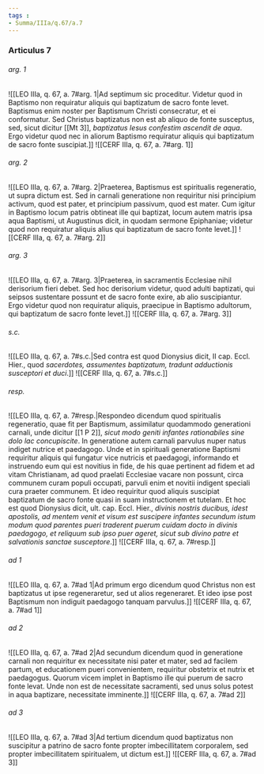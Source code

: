 ```yaml
---
tags : 
- Summa/IIIa/q.67/a.7
---
```


### Articulus 7

###### arg. 1
![[LEO IIIa, q. 67, a. 7#arg. 1|Ad septimum sic proceditur. Videtur quod in Baptismo non requiratur aliquis qui baptizatum de sacro fonte levet. Baptismus enim noster per Baptismum Christi consecratur, et ei conformatur. Sed Christus baptizatus non est ab aliquo de fonte susceptus, sed, sicut dicitur [[Mt 3]], *baptizatus Iesus confestim ascendit de aqua*. Ergo videtur quod nec in aliorum Baptismo requiratur aliquis qui baptizatum de sacro fonte suscipiat.]]
![[CERF IIIa, q. 67, a. 7#arg. 1]]

###### arg. 2
![[LEO IIIa, q. 67, a. 7#arg. 2|Praeterea, Baptismus est spiritualis regeneratio, ut supra dictum est. Sed in carnali generatione non requiritur nisi principium activum, quod est pater, et principium passivum, quod est mater. Cum igitur in Baptismo locum patris obtineat ille qui baptizat, locum autem matris ipsa aqua Baptismi, ut Augustinus dicit, in quodam sermone Epiphaniae; videtur quod non requiratur aliquis alius qui baptizatum de sacro fonte levet.]]
![[CERF IIIa, q. 67, a. 7#arg. 2]]

###### arg. 3
![[LEO IIIa, q. 67, a. 7#arg. 3|Praeterea, in sacramentis Ecclesiae nihil derisorium fieri debet. Sed hoc derisorium videtur, quod adulti baptizati, qui seipsos sustentare possunt et de sacro fonte exire, ab alio suscipiantur. Ergo videtur quod non requiratur aliquis, praecipue in Baptismo adultorum, qui baptizatum de sacro fonte levet.]]
![[CERF IIIa, q. 67, a. 7#arg. 3]]

###### s.c.
![[LEO IIIa, q. 67, a. 7#s.c.|Sed contra est quod Dionysius dicit, II cap. Eccl. Hier., quod *sacerdotes, assumentes baptizatum, tradunt adductionis susceptori et duci*.]]
![[CERF IIIa, q. 67, a. 7#s.c.]]

###### resp.
![[LEO IIIa, q. 67, a. 7#resp.|Respondeo dicendum quod spiritualis regeneratio, quae fit per Baptismum, assimilatur quodammodo generationi carnali, unde dicitur [[1 P 2]], *sicut modo geniti infantes rationabiles sine dolo lac concupiscite*. In generatione autem carnali parvulus nuper natus indiget nutrice et paedagogo. Unde et in spirituali generatione Baptismi requiritur aliquis qui fungatur vice nutricis et paedagogi, informando et instruendo eum qui est novitius in fide, de his quae pertinent ad fidem et ad vitam Christianam, ad quod praelati Ecclesiae vacare non possunt, circa communem curam populi occupati, parvuli enim et novitii indigent speciali cura praeter communem. Et ideo requiritur quod aliquis suscipiat baptizatum de sacro fonte quasi in suam instructionem et tutelam. Et hoc est quod Dionysius dicit, ult. cap. Eccl. Hier., *divinis nostris ducibus, idest apostolis, ad mentem venit et visum est suscipere infantes secundum istum modum quod parentes pueri traderent puerum cuidam docto in divinis paedagogo, et reliquum sub ipso puer ageret, sicut sub divino patre et salvationis sanctae susceptore*.]]
![[CERF IIIa, q. 67, a. 7#resp.]]

###### ad 1
![[LEO IIIa, q. 67, a. 7#ad 1|Ad primum ergo dicendum quod Christus non est baptizatus ut ipse regeneraretur, sed ut alios regeneraret. Et ideo ipse post Baptismum non indiguit paedagogo tanquam parvulus.]]
![[CERF IIIa, q. 67, a. 7#ad 1]]

###### ad 2
![[LEO IIIa, q. 67, a. 7#ad 2|Ad secundum dicendum quod in generatione carnali non requiritur ex necessitate nisi pater et mater, sed ad facilem partum, et educationem pueri convenientem, requiritur obstetrix et nutrix et paedagogus. Quorum vicem implet in Baptismo ille qui puerum de sacro fonte levat. Unde non est de necessitate sacramenti, sed unus solus potest in aqua baptizare, necessitate imminente.]]
![[CERF IIIa, q. 67, a. 7#ad 2]]

###### ad 3
![[LEO IIIa, q. 67, a. 7#ad 3|Ad tertium dicendum quod baptizatus non suscipitur a patrino de sacro fonte propter imbecillitatem corporalem, sed propter imbecillitatem spiritualem, ut dictum est.]]
![[CERF IIIa, q. 67, a. 7#ad 3]]

